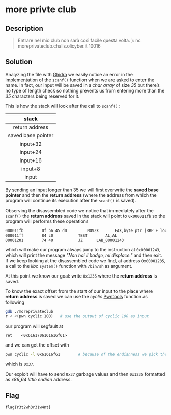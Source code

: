 # more privte club

## Description
> Entrare nel mio club non sarà così facile questa volta. ):
> nc moreprivateclub.challs.olicyber.it 10016

## Solution
Analyzing the file with [Ghidra](https://GitHub.com/NationalSecurityAgency/Ghidra) we easily notice an error in the implementation of the `scanf()` function when we are asked to enter the name.
In fact, our input will be saved in a *char array* of size *35* but there’s no type of length check so nothing prevents us from entering more than the *35* characters being reserved for it.

This is how the stack will look after the call to `scanf()` :

|stack|
|:---:|
| return address|
| saved base pointer|
| input+32|
| input+24|
| input+16|
| input+8|
|input|

By sending an input longer than 35 we will first overwrite the **saved base pointer** and then the **return address** (where the address from which the program will continue its execution after the `scanf()` is saved).

Observing the disassembled code we notice that immediately after the `scanf()` the **return address** saved in the stack will point to `0x000011fb` so the program will performs these operations

```bash
000011fb		0f b6 45 d0			MOVZX		EAX,byte ptr [RBP + local_38]
000011ff		84 c0			TEST		AL,AL
00001201		74 40			JZ		LAB_00001243
```

which will make our program always jump to the instruction at `0x00001243`, which will print the message *"Non hai il badge, mi displace."* and then exit.
If we keep looking at the disassembled code we find, at address `0x00001235`, a call to the *libc* `system()` function with `/bin/sh` as argument.

At this point we know our goal: write `0x1235` where the **return address** is saved.

To know the exact offset from the start of our input to the place where **return address** is saved we can use the *cyclic* [Pwntools](https://github.com/gallopsled/pwntools) function as following
```bash
gdb ./moreprivateclub
r < <(pwn cyclic 100)   # use the output of cyclic 100 as input
```
our program will segfault at
```
ret    <0x6161706161616f61>
```
and we can get the offset with
```bash
pwn cyclic -l 0x61616f61        # because of the endianness we pick the last 8 bytes
```
which is `0x37`.

Our exploit will have to send `0x37` garbage values and then `0x1235` formatted as *x86_64 little endian* address.

## Flag
`flag{r3t2wh3r31w4nt}`

